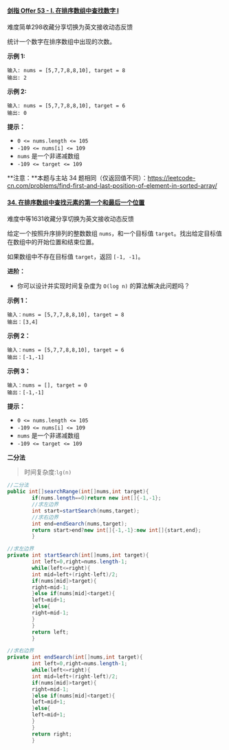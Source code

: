 #### [剑指 Offer 53 - I. 在排序数组中查找数字 I](https://leetcode-cn.com/problems/zai-pai-xu-shu-zu-zhong-cha-zhao-shu-zi-lcof/)

难度简单298收藏分享切换为英文接收动态反馈

统计一个数字在排序数组中出现的次数。

**示例 1:**

```
输入: nums = [5,7,7,8,8,10], target = 8
输出: 2
```

**示例 2:**

```
输入: nums = [5,7,7,8,8,10], target = 6
输出: 0
```

**提示：**

- `0 <= nums.length <= 105`
- `-109 <= nums[i] <= 109`
- `nums` 是一个非递减数组
- `-109 <= target <= 109`

**注意：**本题与主站 34 题相同（仅返回值不同）：https://leetcode-cn.com/problems/find-first-and-last-position-of-element-in-sorted-array/

#### [34. 在排序数组中查找元素的第一个和最后一个位置](https://leetcode-cn.com/problems/find-first-and-last-position-of-element-in-sorted-array/)

难度中等1631收藏分享切换为英文接收动态反馈

给定一个按照升序排列的整数数组 `nums`，和一个目标值 `target`。找出给定目标值在数组中的开始位置和结束位置。

如果数组中不存在目标值 `target`，返回 `[-1, -1]`。

**进阶：**

- 你可以设计并实现时间复杂度为 `O(log n)` 的算法解决此问题吗？

**示例 1：**

```
输入：nums = [5,7,7,8,8,10], target = 8
输出：[3,4]
```

**示例 2：**

```
输入：nums = [5,7,7,8,8,10], target = 6
输出：[-1,-1]
```

**示例 3：**

```
输入：nums = [], target = 0
输出：[-1,-1]
```

**提示：**

- `0 <= nums.length <= 105`
- `-109 <= nums[i] <= 109`
- `nums` 是一个非递减数组
- `-109 <= target <= 109`

**二分法**

> 时间复杂度:`lg(n)`

```java
//二分法
public int[]searchRange(int[]nums,int target){
        if(nums.length==0)return new int[]{-1,-1};
        //求左边界
        int start=startSearch(nums,target);
        //求右边界
        int end=endSearch(nums,target);
        return start>end?new int[]{-1,-1}:new int[]{start,end};
        }

//求左边界
private int startSearch(int[]nums,int target){
        int left=0,right=nums.length-1;
        while(left<=right){
        int mid=left+(right-left)/2;
        if(nums[mid]>target){
        right=mid-1;
        }else if(nums[mid]<target){
        left=mid+1;
        }else{
        right=mid-1;
        }
        }
        return left;
        }

//求右边界
private int endSearch(int[]nums,int target){
        int left=0,right=nums.length-1;
        while(left<=right){
        int mid=left+(right-left)/2;
        if(nums[mid]>target){
        right=mid-1;
        }else if(nums[mid]<target){
        left=mid+1;
        }else{
        left=mid+1;
        }
        }
        return right;
        }
```



